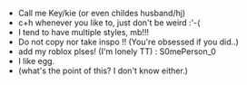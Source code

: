 - Call me Key/kie (or even childes husband/hj)
- c+h whenever you like to, just don't be weird :'-( 
- I tend to have multiple styles, mb!!!
- Do not copy nor take inspo !! (You're obsessed if you did..)
- add my roblox plses! (I'm lonely TT) : S0mePerson_0
- I like egg.
- (what's the point of this? I don't know either.)
